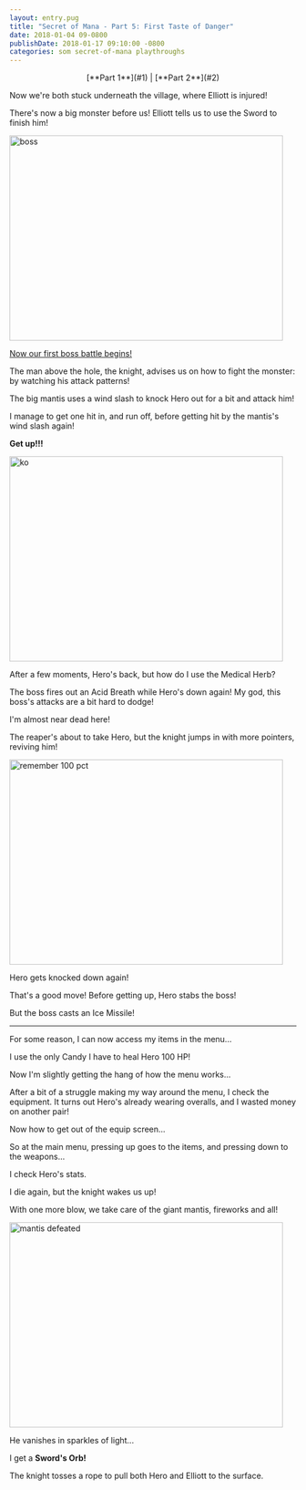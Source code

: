 ```yaml
---
layout: entry.pug
title: "Secret of Mana - Part 5: First Taste of Danger"
date: 2018-01-04 09-0800
publishDate: 2018-01-17 09:10:00 -0800
categories: som secret-of-mana playthroughs
---
```


<p style="text-align: center;">[**Part 1**](#1) | [**Part 2**](#2)</p>

<a name="1"></a>

Now we're both stuck underneath the village, where Elliott is injured!

There's now a big monster before us! Elliott tells us to use the Sword to finish him!

<img src="https://i.imgur.com/2AuSqRT.png" alt="boss" width="480" height="360" />

<a href="https://youtu.be/wdIyxSVtPek">Now our first boss battle begins!</a>

The man above the hole, the knight, advises us on how to fight the monster: by watching his attack patterns!

The big mantis uses a wind slash to knock Hero out for a bit and attack him!

I manage to get one hit in, and run off, before getting hit by the mantis's wind slash again!

**Get up!!!**

<img src="https://i.imgur.com/IKieQb2.png" alt="ko" width="480" height="360" />

After a few moments, Hero's back, but how do I use the Medical Herb?

The boss fires out an Acid Breath while Hero's down again! My god, this boss's attacks are a bit hard to dodge!

I'm almost near dead here!

The reaper's about to take Hero, but the knight jumps in with more pointers, reviving him!

<img src="https://i.imgur.com/XdFYBRS.png" alt="remember 100 pct" width="480" height="360" />

Hero gets knocked down again!

That's a good move! Before getting up, Hero stabs the boss!

But the boss casts an Ice Missile!

<a name="2"></a>

---

For some reason, I can now access my items in the menu...

I use the only Candy I have to heal Hero 100 HP!

Now I'm slightly getting the hang of how the menu works...

After a bit of a struggle making my way around the menu, I check the equipment. It turns out Hero's already wearing overalls, and I wasted money on another pair!

Now how to get out of the equip screen...

So at the main menu, pressing up goes to the items, and pressing down to the weapons...

I check Hero's stats.

I die again, but the knight wakes us up!

With one more blow, we take care of the giant mantis, fireworks and all!

<img src="https://i.imgur.com/hNzHZ09.png" alt="mantis defeated" width="480" height="360" />

He vanishes in sparkles of light...

I get a **Sword's Orb!**

The knight tosses a rope to pull both Hero and Elliott to the surface.